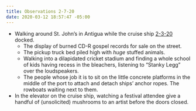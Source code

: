```yaml
---
title: Observations 2-7-20
date: 2020-03-12 18:57:47 -05:00
---
```


- Walking around St. John’s in Antigua while the cruise ship [2-3-20](https://spencertweedy.com/observations/20200203/) docked.
	- The display of burned CD-R gospel records for sale on the street.
	- The pickup truck bed piled high with *huge* stuffed animals.
	- Walking into a dilapidated cricket stadium and finding a whole school of kids having recess in the bleachers, listening to “Stanky Legg” over the loudspeakers.
	- The people whose job it is to sit on the little concrete platforms in the middle of the port to attach and detach ships’ anchor ropes. The rowboats waiting next to them.
- In the elevator on the cruise ship, watching a festival attendee give a handful of (unsolicited) mushrooms to an artist before the doors closed.